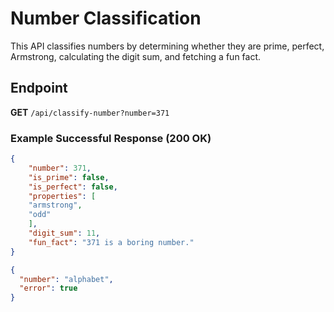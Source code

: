 # Number Classification

This API classifies numbers by determining whether they are prime, perfect, Armstrong, calculating the digit sum, and fetching a fun fact.

## Endpoint 

**GET** `/api/classify-number?number=371`

### Example Successful Response (200 OK)

```json
{
    "number": 371,
    "is_prime": false,
    "is_perfect": false,
    "properties": [
    "armstrong",
    "odd"
    ],
    "digit_sum": 11,
    "fun_fact": "371 is a boring number."
}

{
  "number": "alphabet",
  "error": true
}
